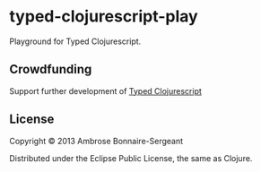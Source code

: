 # typed-clojurescript-play

Playground for Typed Clojurescript.

## Crowdfunding

Support further development of [Typed Clojurescript](http://www.indiegogo.com/projects/typed-clojure/x/4545030)

## License

Copyright © 2013 Ambrose Bonnaire-Sergeant

Distributed under the Eclipse Public License, the same as Clojure.
